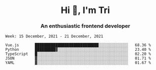 <h1 align="center">Hi 👋, I'm Tri</h1>
<h3 align="center">An enthusiastic frontend developer</h3>

<!--START_SECTION:waka-->
```text
Week: 15 December, 2021 - 21 December, 2021

Vue.js       ████████████████████████████░░░░░░░░░░░░░   68.36 % 
Python       █████████▓░░░░░░░░░░░░░░░░░░░░░░░░░░░░░░░   23.40 % 
TypeScript   █░░░░░░░░░░░░░░░░░░░░░░░░░░░░░░░░░░░░░░░░   02.20 % 
JSON         ▓░░░░░░░░░░░░░░░░░░░░░░░░░░░░░░░░░░░░░░░░   01.71 % 
YAML         ▓░░░░░░░░░░░░░░░░░░░░░░░░░░░░░░░░░░░░░░░░   01.67 % 
```
<!--END_SECTION:waka-->
